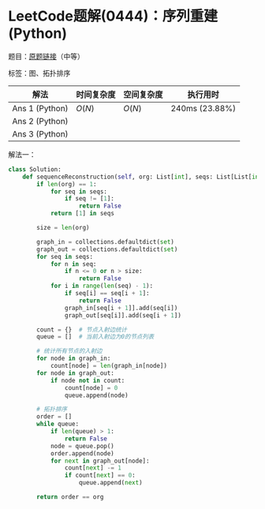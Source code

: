 # LeetCode题解(0444)：序列重建(Python)

题目：[原题链接](https://leetcode-cn.com/problems/sequence-reconstruction/)（中等）

标签：图、拓扑排序

| 解法           | 时间复杂度 | 空间复杂度 | 执行用时       |
| -------------- | ---------- | ---------- | -------------- |
| Ans 1 (Python) | $O(N)$     | $O(N)$     | 240ms (23.88%) |
| Ans 2 (Python) |            |            |                |
| Ans 3 (Python) |            |            |                |

解法一：

```python
class Solution:
    def sequenceReconstruction(self, org: List[int], seqs: List[List[int]]) -> bool:
        if len(org) == 1:
            for seq in seqs:
                if seq != [1]:
                    return False
            return [1] in seqs

        size = len(org)

        graph_in = collections.defaultdict(set)
        graph_out = collections.defaultdict(set)
        for seq in seqs:
            for n in seq:
                if n <= 0 or n > size:
                    return False
            for i in range(len(seq) - 1):
                if seq[i] == seq[i + 1]:
                    return False
                graph_in[seq[i + 1]].add(seq[i])
                graph_out[seq[i]].add(seq[i + 1])

        count = {}  # 节点入射边统计
        queue = []  # 当前入射边为0的节点列表

        # 统计所有节点的入射边
        for node in graph_in:
            count[node] = len(graph_in[node])
        for node in graph_out:
            if node not in count:
                count[node] = 0
                queue.append(node)

        # 拓扑排序
        order = []
        while queue:
            if len(queue) > 1:
                return False
            node = queue.pop()
            order.append(node)
            for next in graph_out[node]:
                count[next] -= 1
                if count[next] == 0:
                    queue.append(next)

        return order == org
```
